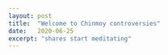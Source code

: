 ```yaml
---
layout: post
title:  "Welcome to Chinmoy controversies"
date:   2020-06-25
excerpt: "shares start meditating"
---
```

